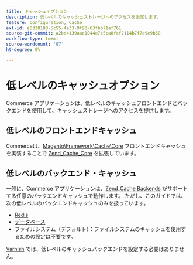 ```yaml
---
title: キャッシュオプション
description: 低レベルのキャッシュストレージへのアクセスを設定します。
feature: Configuration, Cache
exl-id: e0330108-5c55-4a33-9f93-63fbb71af761
source-git-commit: a2bd4139aac1044e7e5ca8fcf2114b7f7e9e9b68
workflow-type: tm+mt
source-wordcount: '97'
ht-degree: 0%

---
```


# 低レベルのキャッシュオプション

Commerce アプリケーションは、低レベルのキャッシュフロントエンドとバックエンドを使用して、キャッシュストレージへのアクセスを提供します。

## 低レベルのフロントエンドキャッシュ

Commerceは、[Magento\Framework\Cache\Core](https://framework.zend.com/manual/1.12/en/zend.cache.frontends.html) フロントエンドキャッシュを実装することで [Zend_Cache_Core](https://github.com/magento/magento2/blob/2.4/lib/internal/Magento/Framework/Cache/Core.php) を拡張しています。

## 低レベルのバックエンド・キャッシュ

一般に、Commerce アプリケーションは、[Zend_Cache Backends](https://framework.zend.com/manual/1.12/en/zend.cache.backends.html) がサポートする任意のバックエンドキャッシュで動作します。 ただし、このガイドでは、次の低レベルのバックエンドキャッシュのみを扱っています。

- [Redis](config-redis.md)
- [ データベース ](https://developer.adobe.com/commerce/php/development/cache/partial/database-caching/)
- ファイルシステム（デフォルト）：ファイルシステムのキャッシュを使用するための設定は不要です。

[Varnish](config-varnish.md) では、低レベルのキャッシュバックエンドを設定する必要はありません。
